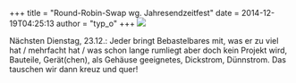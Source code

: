+++
title = "Round-Robin-Swap wg. Jahresendzeitfest"
date = 2014-12-19T04:25:13
author = "typ_o"
+++
![](https://flipdot.org/blog/uploads/reuse.gif)  
  
Nächsten Dienstag, 23.12.: Jeder bringt Bebastelbares mit, was er zu
viel hat / mehrfacht hat / was schon lange rumliegt aber doch kein
Projekt wird, Bauteile, Gerät(chen), als Gehäuse geeignetes, Dickstrom,
Dünnstrom. Das tauschen wir dann kreuz und quer\!

